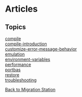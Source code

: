 # Articles

<PageHeader />

## Topics

[compile](./compile)  
[compile-introduction](./compile-introduction)  
[customize-error-message-behavior](./customize-error-message-behavior)  
[emulation](./emulation)  
[environment-variables](./environment-variables)  
[performance](./performance)  
[portbas](./portbas)  
[restore](./restore)  
[troubleshooting](./troubleshooting)  

[Back to Migration Station](./../README.md)

  
<PageFooter />
